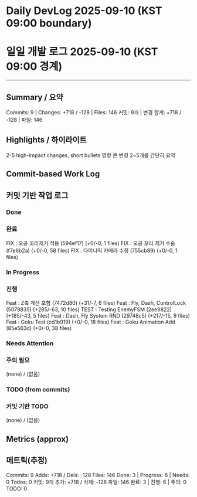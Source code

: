 ﻿# Daily DevLog 2025-09-10 (KST 09:00 boundary)
# 일일 개발 로그 2025-09-10 (KST 09:00 경계)

---

## Summary / 요약
Commits: 9 | Changes: +718 / -128 | Files: 146
커밋: 9개 | 변경 합계: +718 / -128 | 파일: 146

## Highlights / 하이라이트
2-5 high-impact changes, short bullets
영향 큰 변경 2~5개를 간단히 요약

## Commit-based Work Log
## 커밋 기반 작업 로그

### Done
### 완료
FIX : 오공 꼬리제거 적용 (594ef17) (+0/-0, 1 files)
FIX : 오공 꼬리 제거 수술 (f7e6b2a) (+0/-0, 58 files)
FIX : 다이나믹 카메라 수정 (755cb89) (+0/-0, 1 files)

### In Progress
### 진행
Feat : Z축 계산 포함 (7472d80) (+31/-7, 6 files)
Feat : Fly, Dash, ControlLock (5079835) (+285/-63, 10 files)
TEST : Testing EnemyFSM (2ee9822) (+185/-43, 5 files)
Feat : Dash, Fly System RND (29748c5) (+217/-15, 9 files)
Feat : Goku Test (cd1b919) (+0/-0, 18 files)
Feat : Goku Animation Add (85e563d) (+0/-0, 38 files)

### Needs Attention
### 주의 필요
(none) / (없음)

### TODO (from commits)
### 커밋 기반 TODO
(none) / (없음)

## Metrics (approx)
## 메트릭(추정)
Commits: 9
Adds: +718 / Dels: -128
Files: 146
Done: 3 | Progress: 6 | Needs: 0
Todos: 0
커밋: 9개
추가: +718 / 삭제: -128
파일: 146
완료: 3 | 진행: 6 | 주의: 0
TODO: 0

